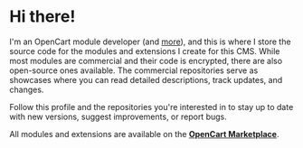 # Hi there!

I'm an OpenCart module developer (and [more](https://github.com/fpvcode)), and this is where I store the source code for the modules and extensions I create for this CMS. While most modules are commercial and their code is encrypted, there are also open-source ones available. The commercial repositories serve as showcases where you can read detailed descriptions, track updates, and changes.

Follow this profile and the repositories you're interested in to stay up to date with new versions, suggest improvements, or report bugs.

All modules and extensions are available on the [**OpenCart Marketplace**](https://www.opencart.com/index.php?route=marketplace/extension&filter_member=ocmod.space).
